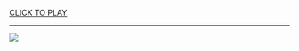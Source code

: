 
<a href="https://premium76.site?title=math_game_unblocked&ref=13M">CLICK TO PLAY</a></h3>
<hr>

<a href="https://premium76.site?title=math_game_unblocked&ref=13M"><img src="https://clearcache.store/games.png"></a>


